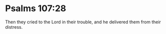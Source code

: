 # Psalms 107:28

Then they cried to the Lord in their trouble, and he delivered them from their distress.
